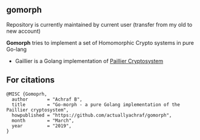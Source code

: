 ## gomorph

Repository is currently maintained by current user (transfer from my old to new account)

**Gomorph** tries to implement a set of Homomorphic Crypto systems in pure Go-lang

- Gaillier is a Golang implementation of [Paillier Cryptosystem](https://www.wikiwand.com/en/Paillier_cryptosystem)

## For citations

```
@MISC {Gomoprh,
  author       = "Achraf B",
  title        = "Go-morph - a pure Golang implementation of the Paillier cryptosystem",
  howpublished = "https://github.com/actuallyachraf/gomorph",
  month        = "March",
  year         = "2019",
}
```

